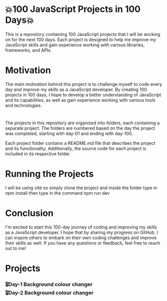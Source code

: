 <h1>💥100 JavaScript Projects in 100 Days💥</h1>
This is a repository containing 100 JavaScript projects that I will be working on for the next 100 days. Each project is designed to help me improve my JavaScript skills and gain experience working with various libraries, frameworks, and APIs.
<h1></h1>
<h1>Motivation</h1>

The main motivation behind this project is to challenge myself to code every day and improve my skills as a JavaScript developer. By creating 100 projects in 100 days, I hope to develop a better understanding of JavaScript and its capabilities, as well as gain experience working with various tools and technologies.
<h1>
</h1>


The projects in this repository are organized into folders, each containing a separate project. The folders are numbered based on the day the project was completed, starting with day-01 and ending with day-100.

Each project folder contains a README.md file that describes the project and its functionality. Additionally, the source code for each project is included in its respective folder.
<h1>Running the Projects
</h1>

I will be using vite so simply clone the project and inside the folder type in npm install then type in the command npm run dev 
<h1>Conclusion</h1>


I'm excited to start this 100-day journey of coding and improving my skills as a JavaScript developer. I hope that by sharing my progress on GitHub, I can inspire others to embark on their own coding challenges and improve their skills as well. If you have any questions or feedback, feel free to reach out to me!


<h1>Projects</h1>
<h3>🎖Day-1 Background colour changer </br>
🎖Day-2 Background colour changer

</h3>
